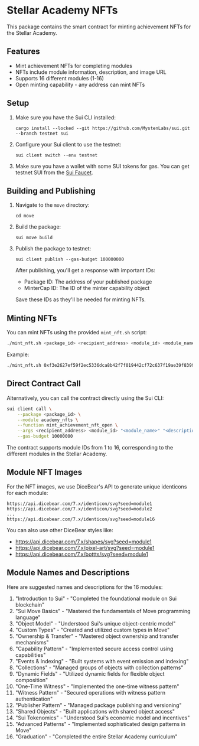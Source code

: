 # Stellar Academy NFTs

This package contains the smart contract for minting achievement NFTs for the Stellar Academy.

## Features

- Mint achievement NFTs for completing modules
- NFTs include module information, description, and image URL
- Supports 16 different modules (1-16)
- Open minting capability - any address can mint NFTs

## Setup

1. Make sure you have the Sui CLI installed:
   ```
   cargo install --locked --git https://github.com/MystenLabs/sui.git --branch testnet sui
   ```

2. Configure your Sui client to use the testnet:
   ```
   sui client switch --env testnet
   ```

3. Make sure you have a wallet with some SUI tokens for gas. You can get testnet SUI from the [Sui Faucet](https://faucet.testnet.sui.io/).

## Building and Publishing

1. Navigate to the `move` directory:
   ```
   cd move
   ```

2. Build the package:
   ```
   sui move build
   ```

3. Publish the package to testnet:
   ```
   sui client publish --gas-budget 100000000
   ```

   After publishing, you'll get a response with important IDs:
   - Package ID: The address of your published package
   - MinterCap ID: The ID of the minter capability object

   Save these IDs as they'll be needed for minting NFTs.

## Minting NFTs

You can mint NFTs using the provided `mint_nft.sh` script:

```bash
./mint_nft.sh <package_id> <recipient_address> <module_id> <module_name> <description> <image_url>
```

Example:
```bash
./mint_nft.sh 0xf3e2627ef59f2ec5336dca8b42f7f019442cf72c637f19ae39f839932c36beff 0x528e0cbde56a7bf83f3f17cfd889e9678803ee586fe9267c160e2854a2077989 1 "Intro to Sui" "Completed the introduction to Sui module" "https://api.dicebear.com/7.x/identicon/svg?seed=module1"
```

## Direct Contract Call

Alternatively, you can call the contract directly using the Sui CLI:

```bash
sui client call \
    --package <package_id> \
    --module academy_nfts \
    --function mint_achievement_nft_open \
    --args <recipient_address> <module_id> "<module_name>" "<description>" "<image_url>" \
    --gas-budget 10000000
```

The contract supports module IDs from 1 to 16, corresponding to the different modules in the Stellar Academy.

## Module NFT Images

For the NFT images, we use DiceBear's API to generate unique identicons for each module:

```
https://api.dicebear.com/7.x/identicon/svg?seed=module1
https://api.dicebear.com/7.x/identicon/svg?seed=module2
...
https://api.dicebear.com/7.x/identicon/svg?seed=module16
```

You can also use other DiceBear styles like:
- https://api.dicebear.com/7.x/shapes/svg?seed=module1
- https://api.dicebear.com/7.x/pixel-art/svg?seed=module1
- https://api.dicebear.com/7.x/bottts/svg?seed=module1

## Module Names and Descriptions

Here are suggested names and descriptions for the 16 modules:

1. "Introduction to Sui" - "Completed the foundational module on Sui blockchain"
2. "Sui Move Basics" - "Mastered the fundamentals of Move programming language"
3. "Object Model" - "Understood Sui's unique object-centric model"
4. "Custom Types" - "Created and utilized custom types in Move"
5. "Ownership & Transfer" - "Mastered object ownership and transfer mechanisms"
6. "Capability Pattern" - "Implemented secure access control using capabilities"
7. "Events & Indexing" - "Built systems with event emission and indexing"
8. "Collections" - "Managed groups of objects with collection patterns"
9. "Dynamic Fields" - "Utilized dynamic fields for flexible object composition"
10. "One-Time Witness" - "Implemented the one-time witness pattern"
11. "Witness Pattern" - "Secured operations with witness pattern authentication"
12. "Publisher Pattern" - "Managed package publishing and versioning"
13. "Shared Objects" - "Built applications with shared object access"
14. "Sui Tokenomics" - "Understood Sui's economic model and incentives"
15. "Advanced Patterns" - "Implemented sophisticated design patterns in Move"
16. "Graduation" - "Completed the entire Stellar Academy curriculum" 